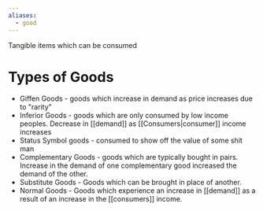 ```yaml
---
aliases:
  - good
---
```


Tangible items which can be consumed

# Types of Goods
* Giffen Goods - goods which increase in demand as price increases due to "rarity"
* Inferior Goods - goods which are only consumed by low income peoples. Decrease in [[demand]] as [[Consumers|consumer]] income increases
* Status Symbol goods - consumed to show off the value of some shit man
* Complementary Goods - goods which are typically bought in pairs. Increase in the demand of one complementary good increased the demand of the other.
* Substitute Goods - Goods which can be brought in place of another.
* Normal Goods - Goods which experience an increase in [[demand]] as a result of an increase in the [[consumers]] income.